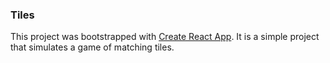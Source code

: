 ### Tiles

This project was bootstrapped with [Create React App](https://github.com/facebookincubator/create-react-app).
It is a simple project that simulates a game of matching tiles.
